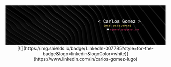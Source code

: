 <div id="header" align="center">
  <img decoding="async" src="/media/Banner_carlos_gomez.png" width="800"/>
</div>

<div align="center">
    [![](https://img.shields.io/badge/LinkedIn-0077B5?style=for-the-badge&logo=linkedin&logoColor=white)](https://www.linkedin.com/in/carlos-gomez-lugo)
</div>
